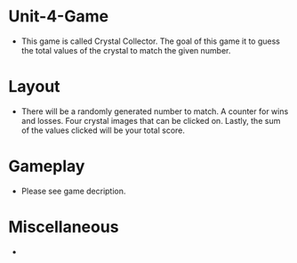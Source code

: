 # Unit-4-Game

* This game is called Crystal Collector. The goal of this game it to guess the total values of the crystal to match the given number.

# Layout

* There will be a randomly generated number to match. A counter for wins and losses. Four crystal images that can be clicked on. Lastly, the sum of the values clicked will be your total score.

# Gameplay

* Please see game decription.

# Miscellaneous

* 